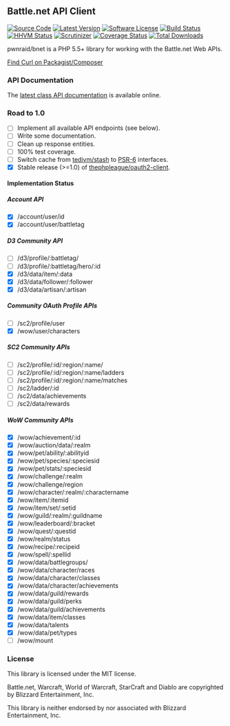 ## Battle.net API Client

[![Source Code][badge-source]][source]
[![Latest Version][badge-release]][release]
[![Software License][badge-license]][license]
[![Build Status][badge-build]][build]
[![HHVM Status][badge-hhvm]][hhvm]
[![Scrutinizer][badge-quality]][quality]
[![Coverage Status][badge-coverage]][coverage]
[![Total Downloads][badge-downloads]][downloads]

pwnraid/bnet is a PHP 5.5+ library for working with the Battle.net Web APIs.

[Find Curl on Packagist/Composer](https://packagist.org/packages/pwnraid/bnet)

### API Documentation

The [latest class API documentation][apidocs] is available online.

### Road to 1.0

- [ ] Implement all available API endpoints (see below).
- [ ] Write some documentation.
- [ ] Clean up response entities.
- [ ] 100% test coverage.
- [ ] Switch cache from [tedivm/stash](https://github.com/tedious/Stash) to [PSR-6](https://github.com/php-fig/fig-standards/blob/master/proposed/cache.md) interfaces.
- [x] Stable release (>=1.0) of [thephpleague/oauth2-client](https://github.com/thephpleague/oauth2-client).

#### Implementation Status

##### Account API

- [x] /account/user/id
- [x] /account/user/battletag

##### D3 Community API

- [ ] /d3/profile/:battletag/
- [ ] /d3/profile/:battletag/hero/:id
- [x] /d3/data/item/:data
- [x] /d3/data/follower/:follower
- [x] /d3/data/artisan/:artisan

##### Community OAuth Profile APIs

- [ ] /sc2/profile/user
- [x] /wow/user/characters

##### SC2 Community APIs

- [ ] /sc2/profile/:id/:region/:name/
- [ ] /sc2/profile/:id/:region/:name/ladders
- [ ] /sc2/profile/:id/:region/:name/matches
- [ ] /sc2/ladder/:id
- [ ] /sc2/data/achievements
- [ ] /sc2/data/rewards

##### WoW Community APIs

- [x] /wow/achievement/:id
- [x] /wow/auction/data/:realm
- [x] /wow/pet/ability/:abilityid
- [x] /wow/pet/species/:speciesid
- [x] /wow/pet/stats/:speciesid
- [x] /wow/challenge/:realm
- [x] /wow/challenge/region
- [x] /wow/character/:realm/:charactername
- [x] /wow/item/:itemid
- [x] /wow/item/set/:setid
- [x] /wow/guild/:realm/:guildname
- [x] /wow/leaderboard/:bracket
- [x] /wow/quest/:questid
- [x] /wow/realm/status
- [x] /wow/recipe/:recipeid
- [x] /wow/spell/:spellid
- [x] /wow/data/battlegroups/
- [x] /wow/data/character/races
- [x] /wow/data/character/classes
- [x] /wow/data/character/achievements
- [x] /wow/data/guild/rewards
- [x] /wow/data/guild/perks
- [x] /wow/data/guild/achievements
- [x] /wow/data/item/classes
- [x] /wow/data/talents
- [x] /wow/data/pet/types
- [ ] /wow/mount

### License

This library is licensed under the MIT license.

Battle.net, Warcraft, World of Warcraft, StarCraft and Diablo are copyrighted by Blizzard Entertainment, Inc.

This library is neither endorsed by nor associated with Blizzard Entertainment, Inc.

[apidocs]: https://docs.pwnraid.org/bnet/latest/

[badge-source]: https://img.shields.io/badge/source-pwnraid/bnet-blue.svg?style=flat-square
[badge-release]: https://img.shields.io/github/release/pwnraid/bnet.svg?style=flat-square
[badge-license]: https://img.shields.io/badge/license-MIT-brightgreen.svg?style=flat-square
[badge-build]: https://img.shields.io/travis/pwnraid/bnet/master.svg?style=flat-square
[badge-hhvm]: https://img.shields.io/hhvm/pwnraid/bnet.svg?style=flat-square
[badge-quality]: https://img.shields.io/scrutinizer/g/pwnraid/bnet/master.svg?style=flat-square
[badge-coverage]: https://img.shields.io/coveralls/pwnraid/bnet/master.svg?style=flat-square
[badge-downloads]: https://img.shields.io/packagist/dt/pwnraid/bnet.svg?style=flat-square

[source]: https://github.com/pwnraid/bnet
[release]: https://github.com/pwnraid/bnet/releases
[license]: https://github.com/pwnraid/bnet/blob/master/LICENSE
[build]: https://travis-ci.org/pwnraid/bnet
[hhvm]: http://hhvm.h4cc.de/package/pwnraid/bnet
[quality]: https://scrutinizer-ci.com/g/pwnraid/bnet/
[coverage]: https://coveralls.io/r/pwnraid/bnet?branch=master
[downloads]: https://packagist.org/packages/pwnraid/bnet

